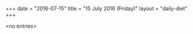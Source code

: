 +++
date = "2016-07-15"
title = "15 July 2016 (Friday)"
layout = "daily-diet"
+++


\<no entries\>

